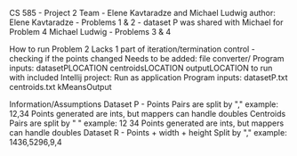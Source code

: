 
CS 585 - Project 2
Team - Elene Kavtaradze and Michael Ludwig
author: Elene Kavtaradze - Problems 1 & 2 - dataset P was shared with Michael for Problem 4
Michael Ludwig - Problems 3 & 4

How to run 
Problem 2
    Lacks 1 part of iteration/termination control - checking if the points changed
        Needs to be added: file converter/
    Program inputs: datasetPLOCATION centroidsLOCATION outputLOCATION
to run with included Intellij project: 
    Run as application
    Program inputs: datasetP.txt centroids.txt kMeansOutput
   

Information/Assumptions
Dataset P - Points
    Pairs are split by "," 
    example: 12,34
    Points generated are ints, but mappers can handle doubles
Centroids
    Pairs are split by " "
    example: 12 34
    Points generated are ints, but mappers can handle doubles
Dataset R - Points + width + height
    Split by "," 
    example: 1436,5296,9,4
    